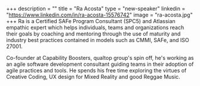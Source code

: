 +++
description = ""
title = "Ra Acosta"
type = "new-speaker"
linkedin = "https://www.linkedin.com/in/ra-acosta-15576742"
image = "ra-acosta.jpg"
+++
Ra is a Certified SAFe Program Consultant (SPC5) and Atlassian empathic expert which helps individuals, teams and organizations reach their goals by coaching and mentoring through the use of maturity and industry best practices contained in models such as CMMI, SAFe, and ISO 27001.

Co-founder at Capability Boosters, qualtop group's spin off, he's working as an agile software development consultant guiding teams in their adoption of agile practices and tools. He spends his free time exploring the virtues of Creative Coding, UX design for Mixed Reality and good Reggae Music.